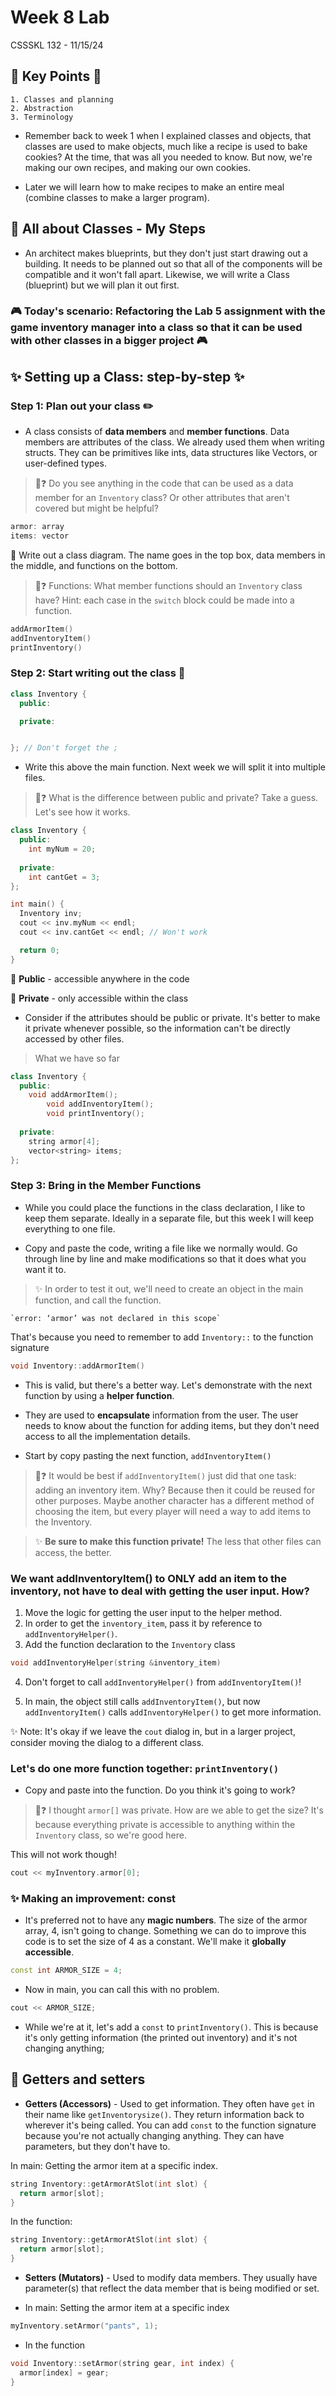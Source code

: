 # Week 8 Lab

CSSSKL 132 - 11/15/24

## 🔑 Key Points 🔑

    1. Classes and planning
    2. Abstraction
    3. Terminology

* Remember back to week 1 when I explained classes and objects, that classes are used to make objects, much like a recipe is used to bake cookies? At the time, that was all you needed to know. But now, we're making our own recipes, and making our own cookies.

* Later we will learn how to make recipes to make an entire meal (combine classes to make a larger program).

## 🏢 All about Classes - My Steps

* An architect makes blueprints, but they don't just start drawing out a building. It needs to be planned out so that all of the components will be compatible and it won't fall apart. Likewise, we will write a Class (blueprint) but we will plan it out first.

### 🎮 Today's scenario: Refactoring the Lab 5 assignment with the game inventory manager into a class so that it can be used with other classes in a bigger project 🎮

## ✨ Setting up a Class: step-by-step ✨

### Step 1: Plan out your class ✏️

* A class consists of **data members** and **member functions**. Data members are attributes of the class. We already used them when writing structs. They can be primitives like ints, data structures like Vectors, or user-defined types.

> 🤔❓ Do you see anything in the code that can be used as a data member for an `Inventory` class? Or other attributes that aren't covered but might be helpful?

```cpp
armor: array
items: vector
```

📝 Write out a class diagram. The name goes in the top box, data members in the middle, and functions on the bottom.

> 🤔❓ Functions: What member functions should an `Inventory` class have? Hint: each case in the `switch` block could be made into a function.

```cpp
addArmorItem()
addInventoryItem()
printInventory()
```

### Step 2: Start writing out the class 🧱

```cpp
class Inventory {
  public:

  private:


}; // Don't forget the ;
```

* Write this above the main function. Next week we will split it into multiple files.

> 🤔❓ What is the difference between public and private? Take a guess. Let's see how it works.
```cpp
class Inventory {
  public: 
    int myNum = 20;
  
  private:
    int cantGet = 3;
};

int main() {
  Inventory inv;
  cout << inv.myNum << endl;
  cout << inv.cantGet << endl; // Won't work

  return 0;
}
```

📝 **Public** - accessible anywhere in the code

📝 **Private** - only accessible within the class

* Consider if the attributes should be public or private. It's better to make it private whenever possible, so the information can't be directly accessed by other files.

> What we have so far

```cpp
class Inventory {
  public:
  	void addArmorItem();
		void addInventoryItem();
		void printInventory();
  
  private:
  	string armor[4];
  	vector<string> items;
};
```

### Step 3: Bring in the Member Functions

* While you could place the functions in the class declaration, I like to keep them separate. Ideally in a separate file, but this week I will keep everything to one file.

* Copy and paste the code, writing a file like we normally would. Go through line by line and make modifications so that it does what you want it to.

> ✨ In order to test it out, we'll need to create an object in the main function, and call the function.

    `error: ‘armor’ was not declared in this scope`

That's because you need to remember to add `Inventory::` to the function signature

```cpp
void Inventory::addArmorItem()
```

* This is valid, but there's a better way. Let's demonstrate with the next function by using a **helper function**.

* They are used to **encapsulate** information from the user. The user needs to know about the function for adding items, but they don't need access to all the implementation details.

* Start by copy pasting the next function, `addInventoryItem()`

> 🤔❓ It would be best if `addInventoryItem()` just did that one task: adding an inventory item. Why? Because then it could be reused for other purposes. Maybe another character has a different method of choosing the item, but every player will need a way to add items to the Inventory.

> ✨ **Be sure to make this function private!** The less that other files can access, the better.

### We want addInventoryItem() to ONLY add an item to the inventory, not have to deal with getting the user input. How?

1. Move the logic for getting the user input to the helper method.
2. In order to get the `inventory_item`, pass it by reference to `addInventoryHelper()`.
3. Add the function declaration to the `Inventory` class

```cpp 
void addInventoryHelper(string &inventory_item)
```

4. Don't forget to call `addInventoryHelper()` from `addInventoryItem()`!

4. In main, the object still calls `addInventoryItem()`, but now `addInventoryItem()` calls `addInventoryHelper()` to get more information.

✨ Note: It's okay if we leave the `cout` dialog in, but in a larger project, consider moving the dialog to a different class.

### Let's do one more function together: `printInventory()`

* Copy and paste into the function. Do you think it's going to work?

> 🤔❓ I thought `armor[]` was private. How are we able to get the size? It's because everything private is accessible to anything within the `Inventory` class, so we're good here.

This will not work though!

```cpp
cout << myInventory.armor[0];
```

### ✨ Making an improvement: const

* It's preferred not to have any **magic numbers**. The size of the armor array, 4, isn't going to change. Something we can do to improve this code is to set the size of 4 as a constant. We'll make it **globally accessible**.

```cpp
const int ARMOR_SIZE = 4;
```

* Now in main, you can call this with no problem.

```cpp
cout << ARMOR_SIZE;
```

* While we're at it, let's add a `const` to `printInventory()`. This is because it's only getting information (the printed out inventory) and it's not changing anything;

## 🙋 Getters and setters

* **Getters (Accessors)** - Used to get information. They often have `get` in their name like `getInventorysize()`. They return information back to wherever it's being called. You can add `const` to the function signature because you're not actually changing anything. They can have parameters, but they don't have to.

In main: Getting the armor item at a specific index.


```cpp
string Inventory::getArmorAtSlot(int slot) {
  return armor[slot];
}
```

In the function:

```cpp
string Inventory::getArmorAtSlot(int slot) {
  return armor[slot];
}
```

* **Setters (Mutators)** - Used to modify data members. They usually have parameter(s) that reflect the data member that is being modified or set.

* In main: Setting the armor item at a specific index

```cpp
myInventory.setArmor("pants", 1);
```

* In the function

```cpp
void Inventory::setArmor(string gear, int index) {
  armor[index] = gear;
}
```
